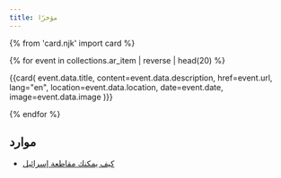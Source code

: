 ```yaml
---
title: مؤخرًا
---
```


{% from 'card.njk' import card %}

{% for event in collections.ar_item | reverse | head(20) %}

  {{card(
    event.data.title,
    content=event.data.description,
    href=event.url,
    lang="en",
    location=event.data.location,
    date=event.date,
    image=event.data.image
  )}}

{% endfor %}

## موارد

- [كيف يمكنك مقاطعة إسرائيل](https://bdsmovement.net/ar)
